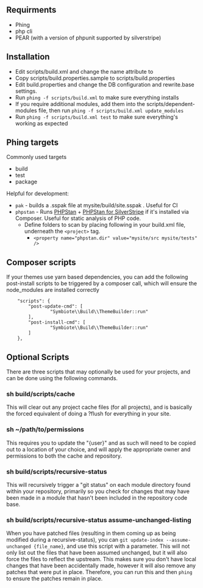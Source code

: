 
Requirments
----------------------

* Phing
* php cli
* PEAR (with a version of phpunit supported by silverstripe)

Installation
----------------------

* Edit scripts/build.xml and change the <project> name attribute to <projectname>
* Copy scripts/build.properties.sample to scripts/build.properties
* Edit build.properties and change the DB configuration and rewrite.base settings.
* Run `phing -f scripts/build.xml` to make sure everything installs
* If you require additional modules, add them into the scripts/dependent-modules file, then run `phing -f scripts/build.xml update_modules`
* Run `phing -f scripts/build.xml test` to make sure everything's working as expected


## Phing targets

Commonly used targets

* build
* test
* package

Helpful for development: 

* `pak` - builds a .sspak file at mysite/build/site.sspak . Useful for CI 
* `phpstan` - Runs [PHPStan](https://github.com/phpstan/phpstan) + [PHPStan for SilverStripe](https://github.com/silbinarywolf/silverstripe-phpstan) if it's installed via Composer. Useful for static analysis of PHP code.
    - Define folders to scan by placing following in your build.xml file, underneath the `<project>` tag.
        - `<property name="phpstan.dir" value="mysite/src mysite/tests" />`

## Composer scripts

If your themes use yarn based dependencies, you can add the following post-install 
scripts to be triggered by a composer call, which will ensure the node\_modules
are installed correctly

```
    "scripts": {
		"post-update-cmd": [		
	            "Symbiote\\Build\\ThemeBuilder::run"
		],
		"post-install-cmd": [
	            "Symbiote\\Build\\ThemeBuilder::run"
		]
	},
```

Optional Scripts
----------------------

There are three scripts that may optionally be used for your projects, and can be done using the following commands.

### sh build/scripts/cache

This will clear out any project cache files (for all projects), and is basically the forced equivalent of doing a ?flush for everything in your site.

### sh ~/path/to/permissions

This requires you to update the "{user}" and as such will need to be copied out to a location of your choice, and will apply the appropriate owner and permissions to both the cache and repository.

### sh build/scripts/recursive-status

This will recursively trigger a "git status" on each module directory found within your repository, primarily so you check for changes that may have been made in a module that hasn't been included in the repository code base.

### sh build/scripts/recursive-status assume-unchanged-listing

When you have patched files (resulting in them coming up as being modified during a recursive-status), you can `git update-index --assume-unchanged {file_name}`, and use this script with a parameter. This will not only list out the files that have been assumed unchanged, but it will also force the files to reflect the upstream. This makes sure you don't have local changes that have been accidentally made, however it will also remove any patches that were put in place. Therefore, you can run this and then `phing` to ensure the patches remain in place.
